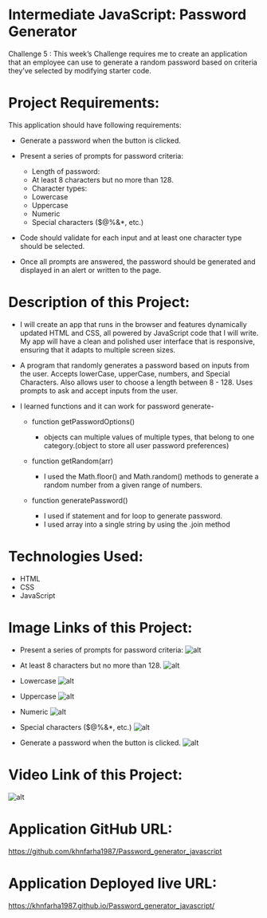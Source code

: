 # Intermediate JavaScript: Password Generator
Challenge 5 : This week’s Challenge requires me to create an application that an employee can use to generate a random password based on criteria they’ve selected by modifying starter code. 

# Project Requirements:
This application should have following requirements:
  * Generate a password when the button is clicked.
  
  * Present a series of prompts for password criteria:
    * Length of password:
    * At least 8 characters but no more than 128.
    * Character types:
    * Lowercase
    * Uppercase
    * Numeric
    * Special characters ($@%&*, etc.)
  
  * Code should validate for each input and at least one character type should be selected.
  
  * Once all prompts are answered, the password should be generated and displayed in an alert or written to the page.

# Description of this Project:

  * I will create an app that runs in the browser and features dynamically updated HTML and CSS, all powered by JavaScript code that I will write. My app will have a clean and polished user interface that is responsive, ensuring that it adapts to multiple screen sizes.
  
  * A program that randomly generates a password based on inputs from the user. Accepts lowerCase, upperCase, numbers, and Special Characters. Also allows user to choose a length between 8 - 128. Uses prompts to ask and accept inputs from the user.

  * I learned functions and it can work for password generate-
    * function getPasswordOptions()
       * objects can  multiple values of multiple types, that belong to one category.(object to store all user password preferences)
      
    * function getRandom(arr)
       * I used the Math.floor() and Math.random() methods to generate a random number from a given range of numbers.
  
    * function generatePassword()  
       * I used if statement and for loop to generate password.
       * I used array into a single string by using the .join method 


# Technologies Used:
  * HTML
  * CSS
  * JavaScript

# Image Links of this Project:
   * Present a series of prompts for password criteria:
     ![alt](assests/images/img-1.png)

   * At least 8 characters but no more than 128.
     ![alt](assests/images/img-2.png)

   * Lowercase
     ![alt](assests/images/img-3.png)

   * Uppercase
     ![alt](assests/images/img-4.png) 

   * Numeric
     ![alt](assests/images/img-5.png) 

   * Special characters ($@%&*, etc.)
     ![alt](assests/images/img-6.png)

  * Generate a password when the button is clicked.
     ![alt](assests/images/img-7.png)

# Video Link of this Project:     
   ![alt](assests/images/mov.gif)

# Application GitHub URL:
https://github.com/khnfarha1987/Password_generator_javascript

# Application Deployed live URL:
https://khnfarha1987.github.io/Password_generator_javascript/
